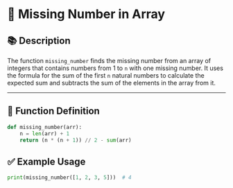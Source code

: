 # 🧩 Missing Number in Array

## 📚 Description
The function `missing_number` finds the missing number from an array of integers that contains numbers from 1 to `n` with one missing number. It uses the formula for the sum of the first `n` natural numbers to calculate the expected sum and subtracts the sum of the elements in the array from it.

---

## 📐 Function Definition

```python
def missing_number(arr):
    n = len(arr) + 1
    return (n * (n + 1)) // 2 - sum(arr)
```
## ✅ Example Usage
```python
print(missing_number([1, 2, 3, 5]))  # 4
```
